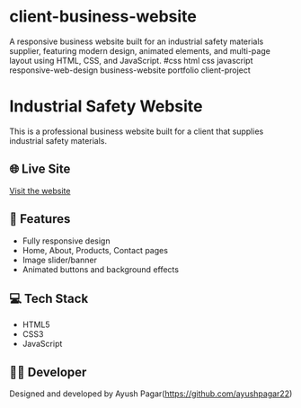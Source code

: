 # client-business-website
A responsive business website built for an industrial safety materials supplier, featuring modern design, animated elements, and multi-page layout using HTML, CSS, and JavaScript.
#css  html  css  javascript  responsive-web-design  business-website  portfolio  client-project

# Industrial Safety Website

This is a professional business website built for a client that supplies industrial safety materials.

## 🌐 Live Site
[Visit the website](https://example.com) <!-- Replace with actual link if hosted -->

## 📌 Features
- Fully responsive design
- Home, About, Products, Contact pages
- Image slider/banner
- Animated buttons and background effects

## 💻 Tech Stack
- HTML5
- CSS3
- JavaScript

## 👨‍💻 Developer
Designed and developed by Ayush Pagar(https://github.com/ayushpagar22)
